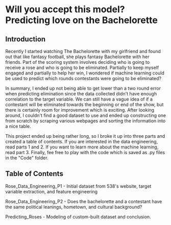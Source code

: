 # Will you accept this model? Predicting love on the Bachelorette

## Introduction
Recently I started watching The Bachelorette with my girlfriend and found out that like fantasy football, she plays fantasy Bachelorette with her friends.  Part of the scoring system involves deciding who is going to receive a rose and who is going to be eliminated.  Partially to keep myself engaged and partially to help her win, I wondered if machine learning could be used to predict which rounds contestants were going to be eliminated?

In summary, I ended up not being able to get lower than a two round error when predicting elimination since the data collected didn't have enough correlation to the target variable.  We can still have a vague idea of if a contestant will be eliminated towards the beginning or end of the show, but there is certainly room for improvement which is exciting.  After looking around, I couldn't find a good dataset to use and ended up constructing one from scratch by scraping various webpages and sorting the information into a nice table.  

This project ended up being rather long, so I broke it up into three parts and created a table of contents. If you are interested in the data engineering, read parts 1 and 2.  If you want to learn more about the machine learning, read part 3.  Finally, fee free to play with the code which is saved as .py files in the "Code" folder.

## Table of Contents

Rose_Data_Engineering_P1 - Initial dataset from 538's website, target variable extraction, and feature engineering

Rose_Data_Engineering_P2 - Does the bachelorette and a contestant have the same political leanings, hometown, and cultural background?

Predicting_Roses - Modeling of custom-built dataset and conclusion.
